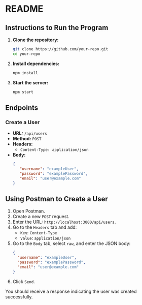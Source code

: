 
# README

## Instructions to Run the Program

1. **Clone the repository:**
    ```bash
    git clone https://github.com/your-repo.git
    cd your-repo
    ```

2. **Install dependencies:**
    ```bash
    npm install
    ```

3. **Start the server:**
    ```bash
    npm start
    ```

## Endpoints

### Create a User

- **URL:** `/api/users`
- **Method:** `POST`
- **Headers:**
  - `Content-Type: application/json`
- **Body:**
  ```json
  {
     "username": "exampleUser",
     "password": "examplePassword",
     "email": "user@example.com"
  }
  ```

## Using Postman to Create a User

1. Open Postman.
2. Create a new `POST` request.
3. Enter the URL: `http://localhost:3000/api/users`.
4. Go to the `Headers` tab and add:
    - `Key`: `Content-Type`
    - `Value`: `application/json`
5. Go to the `Body` tab, select `raw`, and enter the JSON body:
    ```json
    {
      "username": "exampleUser",
      "password": "examplePassword",
      "email": "user@example.com"
    }
    ```
6. Click `Send`.

You should receive a response indicating the user was created successfully.